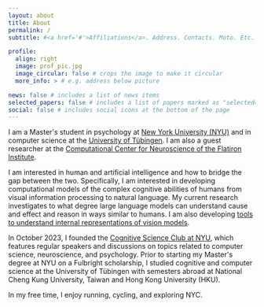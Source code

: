 ```yaml
---
layout: about
title: About
permalink: /
subtitle: #<a href='#'>Affiliations</a>. Address. Contacts. Moto. Etc.

profile:
  align: right
  image: prof_pic.jpg
  image_circular: false # crops the image to make it circular
  more_info: > # e.g. address below picture

news: false # includes a list of news items
selected_papers: false # includes a list of papers marked as "selected={true}"
social: false # includes social icons at the bottom of the page
---
```


<!-- 
## Instructions:

Write your biography here. Tell the world about yourself. Link to your favorite [subreddit](http://reddit.com). You can put a picture in, too. The code is already in, just name your picture `prof_pic.jpg` and put it in the `img/` folder.

Put your address / P.O. box / other info right below your picture. You can also disable any of these elements by editing `profile` property of the YAML header of your `_pages/about.md`. Edit `_bibliography/papers.bib` and Jekyll will render your [publications page](/al-folio/publications/) automatically.

Link to your social media connections, too. This theme is set up to use [Font Awesome icons](https://fontawesome.com/) and [Academicons](https://jpswalsh.github.io/academicons/), like the ones below. Add your Facebook, Twitter, LinkedIn, Google Scholar, or just disable all of them. 
-->

I am a Master's student in psychology at [New York University (NYU)](https://www.nyu.edu/) and in computer science at the [University of Tübingen](https://uni-tuebingen.de/en/). I am also a guest researcher at the [Computational Center for Neuroscience of the Flatiron Institute](https://www.simonsfoundation.org/flatiron/center-for-computational-neuroscience/).

I am interested in human and artificial intelligence and how to bridge the gap between the two. Specifically, I am interested in developing computational models of the complex cognitive abilities of humans from visual information processing to natural language. My current research investigates to what degree large language models can understand cause and effect and reason in ways similar to humans. I am also developing [tools to understand internal representations of vision models](https://github.com/plenoptic-org/plenoptic).

In October 2023, I founded the [Cognitive Science Club at NYU](https://haannaa.notion.site/Cognitive-Science-Club-NYU-b96d8d3c5a9b473f8afd7872a2bcae14), which features regular speakers and discussions on topics related to computer science, neuroscience, and psychology. Prior to starting my Master's degree at NYU on a Fulbright scholarship, I studied cognitive and computer science at the University of Tübingen with semesters abroad at National Cheng Kung University, Taiwan and Hong Kong University (HKU). 

In my free time, I enjoy running, cycling, and exploring NYC.